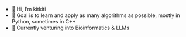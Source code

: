 - 👋 Hi, I’m kitkiti
- 👀 Goal is to learn and apply as many algorithms as possible, mostly in Python, sometimes in C++
- 🌱 Currently venturing into Bioinformatics & LLMs

<!---
kitkiti/kitkiti is a ✨ special ✨ repository because its `README.md` (this file) appears on your GitHub profile.
You can click the Preview link to take a look at your changes.
--->
